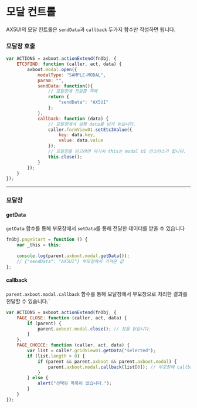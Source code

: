 # 모달 컨트롤

AX5UI의 모달 컨트롤은 `sendData`과 `callback` 두가지 함수만 작성하면 됩니다.     

### 모달창 호출
```js
var ACTIONS = axboot.actionExtend(fnObj, {
    ETC3FIND: function (caller, act, data) {
        axboot.modal.open({
            modalType: "SAMPLE-MODAL",
            param: "",
            sendData: function(){
                // 모달창에 전달할 객체
                return {
                    "sendData": "AX5UI"
                };
            },
            callback: function (data) {
                // 모달창에서 실행 data를 넘겨 받습니다.
                caller.formView01.setEtc3Value({
                    key: data.key,
                    value: data.value
                });
                // 모달창을 닫으려면 여기서 this는 modal UI 인스턴스가 됩니다.
                this.close();
            }
        });
    }
});
```
---

### 모달창

#### getData
`getData` 함수를 통해 부모창에서 `setData`를 통해 전달한 데이터를 받을 수 있습니다
```js
fnObj.pageStart = function () {
    var _this = this;
    
    console.log(parent.axboot.modal.getData());
    // {"sendData": "AX5UI"} 부모창에서 가져온 값
};
```

#### callback
`parent.axboot.modal.callback` 함수를 통해 모달창에서 부모창으로 처리한 결과를 전달할 수 있습니다.`
```js
var ACTIONS = axboot.actionExtend(fnObj, {
    PAGE_CLOSE: function (caller, act, data) {
        if (parent) {
            parent.axboot.modal.close(); // 창을 닫습니다.
        }
    },
    PAGE_CHOICE: function (caller, act, data) {
        var list = caller.gridView01.getData("selected");
        if (list.length > 0) {
            if (parent && parent.axboot && parent.axboot.modal) {
                parent.axboot.modal.callback(list[0]); // 부모창에 callback 
            }
        } else {
            alert("선택된 목록이 없습니다.");
        }
    }
});
```